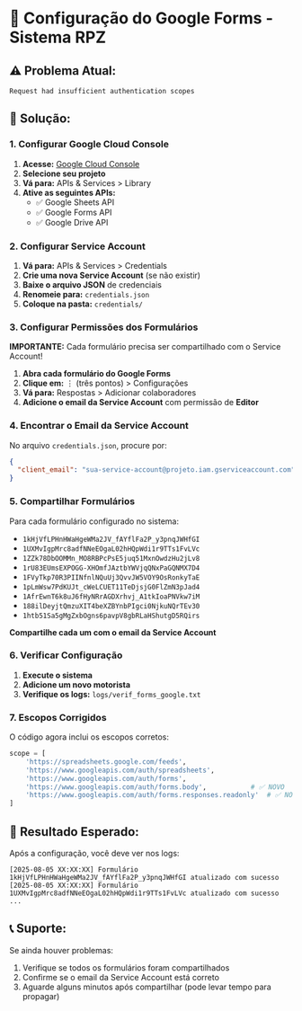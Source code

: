 # 🔧 Configuração do Google Forms - Sistema RPZ

## ⚠️ **Problema Atual:**
```
Request had insufficient authentication scopes
```

## 🎯 **Solução:**

### **1. Configurar Google Cloud Console**

1. **Acesse:** [Google Cloud Console](https://console.cloud.google.com/)
2. **Selecione seu projeto**
3. **Vá para:** APIs & Services > Library
4. **Ative as seguintes APIs:**
   - ✅ Google Sheets API
   - ✅ Google Forms API
   - ✅ Google Drive API

### **2. Configurar Service Account**

1. **Vá para:** APIs & Services > Credentials
2. **Crie uma nova Service Account** (se não existir)
3. **Baixe o arquivo JSON** de credenciais
4. **Renomeie para:** `credentials.json`
5. **Coloque na pasta:** `credentials/`

### **3. Configurar Permissões dos Formulários**

**IMPORTANTE:** Cada formulário precisa ser compartilhado com o Service Account!

1. **Abra cada formulário do Google Forms**
2. **Clique em:** ⋮ (três pontos) > Configurações
3. **Vá para:** Respostas > Adicionar colaboradores
4. **Adicione o email da Service Account** com permissão de **Editor**

### **4. Encontrar o Email da Service Account**

No arquivo `credentials.json`, procure por:
```json
{
  "client_email": "sua-service-account@projeto.iam.gserviceaccount.com"
}
```

### **5. Compartilhar Formulários**

Para cada formulário configurado no sistema:
- `1kHjVfLPHnHWaHgeWMa2JV_fAYflFa2P_y3pnqJWHfGI`
- `1UXMvIgpMrc8adfNNeEOgaL02hHQpWdi1r9TTs1FvLVc`
- `1ZZk78DbOOMMn_MO8RBPcPsE5juq51MxnOwdzHu2jLv8`
- `1rU83EUmsEXPOGG-XHOmfJAztbYWVjqQNxPaGQNMX7D4`
- `1FVyTkp70R3PIINfnlNQuUj3QvvJW5VOY9OsRonkyTaE`
- `1pLmWsw7PdKUJt_cWeLCUET11TeDjsjG0FlZmN3pJad4`
- `1AfrEwnT6k8uJ6fHyNRrAGDXrhvj_A1tkIoaPNVkw7iM`
- `188ilDeyjtQmzuXIT4beXZBYnbPIgci0NjkuNQrTEv30`
- `1htb51Sa5gMgZxbOgns6pavpV8gbRLaHShutgD5RQirs`

**Compartilhe cada um com o email da Service Account**

### **6. Verificar Configuração**

1. **Execute o sistema**
2. **Adicione um novo motorista**
3. **Verifique os logs:** `logs/verif_forms_google.txt`

### **7. Escopos Corrigidos**

O código agora inclui os escopos corretos:
```python
scope = [
    'https://spreadsheets.google.com/feeds',
    'https://www.googleapis.com/auth/spreadsheets',
    'https://www.googleapis.com/auth/forms',
    'https://www.googleapis.com/auth/forms.body',           # ✅ NOVO
    'https://www.googleapis.com/auth/forms.responses.readonly'  # ✅ NOVO
]
```

## 🎉 **Resultado Esperado:**

Após a configuração, você deve ver nos logs:
```
[2025-08-05 XX:XX:XX] Formulário 1kHjVfLPHnHWaHgeWMa2JV_fAYflFa2P_y3pnqJWHfGI atualizado com sucesso
[2025-08-05 XX:XX:XX] Formulário 1UXMvIgpMrc8adfNNeEOgaL02hHQpWdi1r9TTs1FvLVc atualizado com sucesso
...
```

## 📞 **Suporte:**

Se ainda houver problemas:
1. Verifique se todos os formulários foram compartilhados
2. Confirme se o email da Service Account está correto
3. Aguarde alguns minutos após compartilhar (pode levar tempo para propagar) 